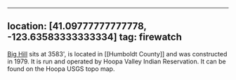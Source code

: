 
---
location: [41.09777777777778, -123.63583333333334]
tag: firewatch
---

[Big Hill](http://www.peakbagging.com/CALookoutPhotos/BigHill.html) sits at 3583', is located in [[Humboldt County]] and was constructed in 1979. It is run and operated by Hoopa Valley Indian Reservation. It can be found on the Hoopa USGS topo map.
